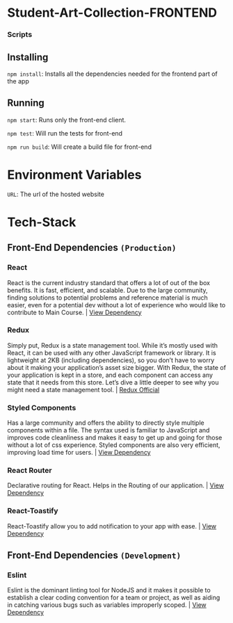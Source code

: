 # Student-Art-Collection-FRONTEND


### Scripts

## Installing

`npm install`: Installs all the dependencies needed for the frontend part of the app

## Running

`npm start`: Runs only the front-end client.

`npm test`: Will run the tests for front-end

`npm run build`: Will create a build file for front-end

# Environment Variables

`URL`: The url of the hosted website

# Tech-Stack

## Front-End Dependencies `(Production)`

### React

React is the current industry standard that offers a lot of out of the box benefits. It is fast, efficient, and scalable. Due to the large community, finding solutions to potential problems and reference material is much easier, even for a potential dev without a lot of experience who would like to contribute to Main Course. | [View Dependency](https://reactjs.org/docs/getting-started.html)

### Redux

Simply put, Redux is a state management tool. While it’s mostly used with React, it can be used with any other JavaScript framework or library. It is lightweight at 2KB (including dependencies), so you don’t have to worry about it making your application’s asset size bigger. With Redux, the state of your application is kept in a store, and each component can access any state that it needs from this store. Let’s dive a little deeper to see why you might need a state management tool. | [Redux Official](https://redux.js.org) 


### Styled Components

Has a large community and offers the ability to directly style multiple components within a file. The syntax used is familiar to JavaScript and improves code cleanliness and makes it easy to get up and going for those without a lot of css experience. Styled components are also very efficient, improving load time for users. | [View Dependency](https://www.styled-components.com/docs/)

### React Router
Declarative routing for React. Helps in the Routing of our application.
 | [View Dependency](https://reacttraining.com/react-router/web/guides/quick-start)
 
### React-Toastify
React-Toastify allow you to add notification to your app with ease. | [View Dependency](https://github.com/fkhadra/react-toastify)
 
 
## Front-End Dependencies `(Development)`

### Eslint
Eslint is the dominant linting tool for NodeJS and it makes it possible to establish a clear coding convention for a team or project, as well as aiding in catching various bugs such as variables improperly scoped. | [View Dependency](https://eslint.org/)
 
 
 
